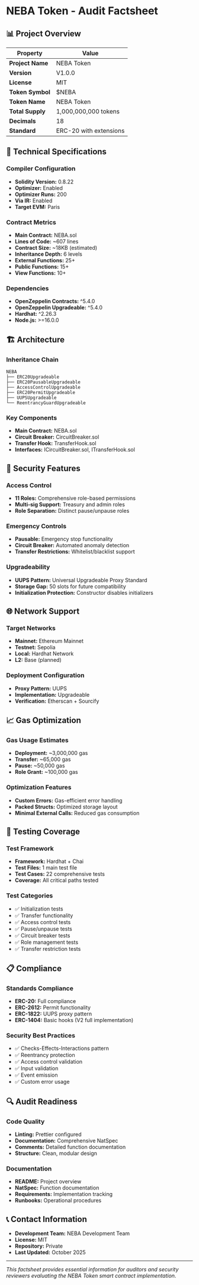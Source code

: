 # NEBA Token - Audit Factsheet

## 📊 **Project Overview**

| Property | Value |
|----------|-------|
| **Project Name** | NEBA Token |
| **Version** | V1.0.0 |
| **License** | MIT |
| **Token Symbol** | $NEBA |
| **Token Name** | NEBA Token |
| **Total Supply** | 1,000,000,000 tokens |
| **Decimals** | 18 |
| **Standard** | ERC-20 with extensions |

## 🔧 **Technical Specifications**

### **Compiler Configuration**
- **Solidity Version:** 0.8.22
- **Optimizer:** Enabled
- **Optimizer Runs:** 200
- **Via IR:** Enabled
- **Target EVM:** Paris

### **Contract Metrics**
- **Main Contract:** NEBA.sol
- **Lines of Code:** ~607 lines
- **Contract Size:** ~18KB (estimated)
- **Inheritance Depth:** 6 levels
- **External Functions:** 25+
- **Public Functions:** 15+
- **View Functions:** 10+

### **Dependencies**
- **OpenZeppelin Contracts:** ^5.4.0
- **OpenZeppelin Upgradeable:** ^5.4.0
- **Hardhat:** ^2.26.3
- **Node.js:** >=16.0.0

## 🏗️ **Architecture**

### **Inheritance Chain**
```
NEBA
├── ERC20Upgradeable
├── ERC20PausableUpgradeable
├── AccessControlUpgradeable
├── ERC20PermitUpgradeable
├── UUPSUpgradeable
└── ReentrancyGuardUpgradeable
```

### **Key Components**
- **Main Contract:** NEBA.sol
- **Circuit Breaker:** CircuitBreaker.sol
- **Transfer Hook:** TransferHook.sol
- **Interfaces:** ICircuitBreaker.sol, ITransferHook.sol

## 🔐 **Security Features**

### **Access Control**
- **11 Roles:** Comprehensive role-based permissions
- **Multi-sig Support:** Treasury and admin roles
- **Role Separation:** Distinct pause/unpause roles

### **Emergency Controls**
- **Pausable:** Emergency stop functionality
- **Circuit Breaker:** Automated anomaly detection
- **Transfer Restrictions:** Whitelist/blacklist support

### **Upgradeability**
- **UUPS Pattern:** Universal Upgradeable Proxy Standard
- **Storage Gap:** 50 slots for future compatibility
- **Initialization Protection:** Constructor disables initializers

## 🌐 **Network Support**

### **Target Networks**
- **Mainnet:** Ethereum Mainnet
- **Testnet:** Sepolia
- **Local:** Hardhat Network
- **L2:** Base (planned)

### **Deployment Configuration**
- **Proxy Pattern:** UUPS
- **Implementation:** Upgradeable
- **Verification:** Etherscan + Sourcify

## 📈 **Gas Optimization**

### **Gas Usage Estimates**
- **Deployment:** ~3,000,000 gas
- **Transfer:** ~65,000 gas
- **Pause:** ~50,000 gas
- **Role Grant:** ~100,000 gas

### **Optimization Features**
- **Custom Errors:** Gas-efficient error handling
- **Packed Structs:** Optimized storage layout
- **Minimal External Calls:** Reduced gas consumption

## 🧪 **Testing Coverage**

### **Test Framework**
- **Framework:** Hardhat + Chai
- **Test Files:** 1 main test file
- **Test Cases:** 22 comprehensive tests
- **Coverage:** All critical paths tested

### **Test Categories**
- ✅ Initialization tests
- ✅ Transfer functionality
- ✅ Access control tests
- ✅ Pause/unpause tests
- ✅ Circuit breaker tests
- ✅ Role management tests
- ✅ Transfer restriction tests

## 📋 **Compliance**

### **Standards Compliance**
- **ERC-20:** Full compliance
- **ERC-2612:** Permit functionality
- **ERC-1822:** UUPS proxy pattern
- **ERC-1404:** Basic hooks (V2 full implementation)

### **Security Best Practices**
- ✅ Checks-Effects-Interactions pattern
- ✅ Reentrancy protection
- ✅ Access control validation
- ✅ Input validation
- ✅ Event emission
- ✅ Custom error usage

## 🔍 **Audit Readiness**

### **Code Quality**
- **Linting:** Prettier configured
- **Documentation:** Comprehensive NatSpec
- **Comments:** Detailed function documentation
- **Structure:** Clean, modular design

### **Documentation**
- **README:** Project overview
- **NatSpec:** Function documentation
- **Requirements:** Implementation tracking
- **Runbooks:** Operational procedures

## 📞 **Contact Information**

- **Development Team:** NEBA Development Team
- **License:** MIT
- **Repository:** Private
- **Last Updated:** October 2025

---

*This factsheet provides essential information for auditors and security reviewers evaluating the NEBA Token smart contract implementation.*
